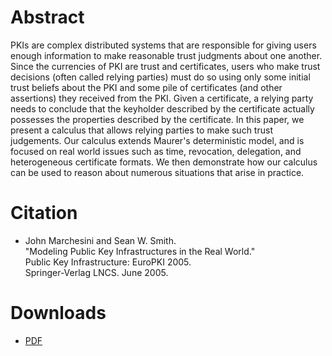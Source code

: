 # Abstract

PKIs are complex distributed systems that are responsible for giving users enough information to make reasonable trust judgments about one another. Since the currencies of PKI are trust and certificates, users who make trust decisions (often called relying parties) must do so using only some initial trust beliefs about the PKI and some pile of certificates (and other assertions) they received from the PKI. Given a certificate, a relying party needs to conclude that the keyholder described by the certificate actually possesses the properties described by the certificate. In this paper, we present a calculus that allows relying parties to make such trust judgements. Our calculus extends Maurer's deterministic model, and is focused on real world issues such as time, revocation, delegation, and heterogeneous certificate formats. We then demonstrate how our calculus can be used to reason about numerous situations that arise in practice.

# Citation

- John Marchesini and Sean W. Smith.  
  "Modeling Public Key Infrastructures in the Real World."  
  Public Key Infrastructure: EuroPKI 2005.  
  Springer-Verlag LNCS. June 2005.  

# Downloads
- [PDF](modelingpki.pdf)
